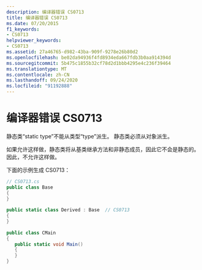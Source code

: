 ```yaml
---
description: 编译器错误 CS0713
title: 编译器错误 CS0713
ms.date: 07/20/2015
f1_keywords:
- CS0713
helpviewer_keywords:
- CS0713
ms.assetid: 27a46765-d982-43ba-909f-9278e26b80d2
ms.openlocfilehash: be02da94936f4fd8934eda667fdb3b0aa914394d
ms.sourcegitcommit: 5b475c1855b32cf78d2d1bbb4295e4c236f39464
ms.translationtype: MT
ms.contentlocale: zh-CN
ms.lasthandoff: 09/24/2020
ms.locfileid: "91192888"
---
```

# <a name="compiler-error-cs0713"></a>编译器错误 CS0713

静态类“static type”不能从类型“type”派生。 静态类必须从对象派生。  
  
 如果允许这样做，静态类将从基类继承方法和非静态成员，因此它不会是静态的。 因此，不允许这样做。  
  
 下面的示例生成 CS0713：  
  
```csharp  
// CS0713.cs  
public class Base  
{  
}  
  
public static class Derived : Base  // CS0713  
{  
}  
  
public class CMain  
{  
   public static void Main()  
   {  
   }  
}  
```
